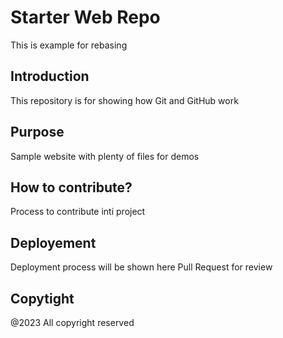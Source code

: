 # Starter Web Repo

This is example for rebasing

## Introduction

This repository is for showing how Git and GitHub work

## Purpose

Sample website with plenty of files for demos

## How to contribute?

Process to contribute inti project

## Deployement

Deployment process will be shown here
Pull Request for review

## Copytight

@2023 All copyright reserved